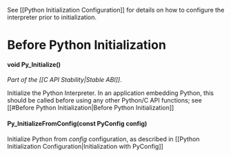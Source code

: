See [[Python Initialization Configuration]] for details on how to configure the interpreter prior to initialization.
# Before Python Initialization

#### void Py_Initialize()
*Part of the [[C API Stability|Stable ABI]]*.

Initialize the Python Interpreter. In an application embedding Python, this should be called before using any other Python/C API functions; see [[#Before Python Initialization|Before Python Initialization]]

#### Py_InitializeFromConfig(const PyConfig config)
Initialize Python from *config* configuration, as described in [[Python Initialization Configuration|Initialization with PyConfig]]